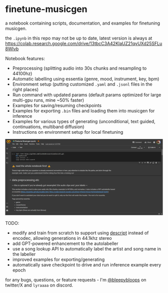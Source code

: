 # finetune-musicgen
a notebook containing scripts, documentation, and examples for finetuning musicgen.

the `.ipynb` in this repo may not be up to date, latest version is always at https://colab.research.google.com/drive/13tbcC3A42KlaUZ21qvUXd25SFLu8WIvb

Notebook features:
- Preprocessing (splitting audio into 30s chunks and resampling to 44100hz)
- Automatic labelling using essentia (genre, mood, instrument, key, bpm)
- Environment setup (putting customized `.yaml` and `.jsonl` files in the right places)
- Run command with updated params (default params optimized for large multi-gpu runs, mine ~50% faster)
- Examples for saving/resuming checkpoints
- Examples for exporting `.bin` files and loading them into musicgen for inference
- Examples for various types of generating (unconditional, text guided, continuations, multiband diffusion)
- Instructions on environment setup for local finetuning

![screenshot of the first section of the colab notebook](notebook%20example.png)

TODO:
- modify and train from scratch to support using [descript](https://github.com/descriptinc/descript-audio-codec) instead of encodec, allowing generations in 44.1khz stereo
- add GPT-powered enhancement to the autolabeller
- use a song lookup API to automatically label the artist and song name in the labeller
- improved examples for exporting/generating
- automatically save checkpoint to drive and run inference example every epoch

for any bugs, questions, or feature requests - I'm [@bleepybloops](https://twitter.com/bleepybloops) on twitter/X and `lyraaaa` on discord. 
